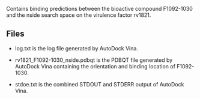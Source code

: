 Contains binding predictions between the bioactive compound F1092-1030 and the nside search space on the virulence factor rv1821.

## Files

- log.txt is the log file generated by AutoDock Vina.

- rv1821_F1092-1030_nside.pdbqt is the PDBQT file generated by AutoDock Vina containing the orientation and binding location of F1092-1030.

- stdoe.txt is the combined STDOUT and STDERR output of AutoDock Vina.

